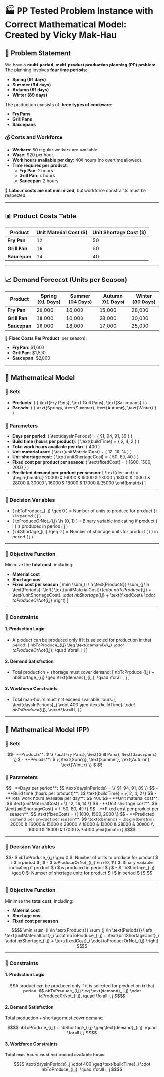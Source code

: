 # 🏭 PP Tested Problem Instance with Correct Mathematical Model: Created by Vicky Mak-Hau

## 📌 Problem Statement

We have a **multi-period, multi-product production planning (PP) problem**. The planning involves **four time periods**:
- **Spring (91 days)**
- **Summer (94 days)**
- **Autumn (91 days)**
- **Winter (89 days)**

The production consists of **three types of cookware**:
- **Fry Pans**
- **Grill Pans**
- **Saucepans**

### **💰 Costs and Workforce**
- **Workers**: 50 regular workers are available.
- **Wage**: $20 per hour.
- **Work hours available per day**: 400 hours (no overtime allowed).
- **Time required per product**:
  - **Fry Pan**: 2 hours
  - **Grill Pan**: 4 hours
  - **Saucepan**: 2 hours

📌 **Labour costs are not minimized**, but workforce constraints must be respected.

---

## 📊 Product Costs Table

| **Product**  | **Unit Material Cost (\$)** | **Unit Shortage Cost (\$)** |
|-------------|----------------------|----------------------|
| **Fry Pan** | 12                   | 50                   |
| **Grill Pan** | 16                   | 60                   |
| **Saucepan** | 14                   | 40                   |

---

## 📈 Demand Forecast (Units per Season)

| **Product**  | **Spring (91 Days)** | **Summer (94 Days)** | **Autumn (91 Days)** | **Winter (89 Days)** |
|-------------|----------------|----------------|----------------|----------------|
| **Fry Pan**  | 20,000         | 16,000         | 15,000         | 28,000         |
| **Grill Pan** | 18,000         | 10,000         | 28,000         | 30,000         |
| **Saucepan**  | 16,000         | 18,000         | 17,000         | 25,000         |

📌 **Fixed Costs Per Product** (per season):
- **Fry Pan**: $1,600
- **Grill Pan**: $1,500
- **Saucepan**: $2,000

---

## 📌 **Mathematical Model**
### **🔹 Sets**
- **Products**: \( \{ \text{Fry Pans}, \text{Grill Pans}, \text{Saucepans} \} \)
- **Periods**: \( \{ \text{Spring}, \text{Summer}, \text{Autumn}, \text{Winter} \} \)

### **🔹 Parameters**
- **Days per period**: \( \text{daysInPeriods} = \{ 91, 94, 91, 89 \} \)
- **Build time (hours per product)**: \( \text{buildTime} = \{ 2, 4, 2 \} \)
- **Total work hours available per day**: \( 400 \)
- **Unit material cost**: \( \text{unitMaterialCost} = \{ 12, 16, 14 \} \)
- **Unit shortage cost**: \( \text{unitShortageCost} = \{ 50, 60, 40 \} \)
- **Fixed cost per product per season**: \( \text{fixedCost} = \{ 1600, 1500, 2000 \} \)
- **Predicted demand per product per season**:
  \[
  \text{demand} =
  \begin{bmatrix}
  20000 & 16000 & 15000 & 28000 \\
  18000 & 10000 & 28000 & 30000 \\
  16000 & 18000 & 17000 & 25000
  \end{bmatrix}
  \]

---

### **🔹 Decision Variables**
- \( nbToProduce_{i,j} \geq 0 \) = Number of units to produce for product \( i \) in period \( j \)
- \( toProduceOrNot_{i,j} \in \{0, 1\} \) = Binary variable indicating if product \( i \) is produced in period \( j \)
- \( nbShortage_{i,j} \geq 0 \) = Number of shortage units for product \( i \) in period \( j \)

---

### **🎯 Objective Function**
Minimize the **total cost**, including:
- **Material cost**
- **Shortage cost**
- **Fixed cost per season**
\[
\min \sum_{i \in \text{Products}} \sum_{j \in \text{Periods}} 
\left( \text{unitMaterialCost}_i \cdot nbToProduce_{i,j} +
       \text{unitShortageCost}_i \cdot nbShortage_{i,j} +
       \text{fixedCost}_i \cdot toProduceOrNot_{i,j} \right)
\]

---

### **🔹 Constraints**
#### **1. Production Logic**
- A product can be produced only if it is selected for production in that period:
\[
nbToProduce_{i,j} \leq \text{demand}_{i,j} \cdot toProduceOrNot_{i,j}, \quad \forall i, j
\]

#### **2. Demand Satisfaction**
- Total production + shortage must cover demand:
\[
nbToProduce_{i,j} + nbShortage_{i,j} \geq \text{demand}_{i,j}, \quad \forall i, j
\]

#### **3. Workforce Constraints**
- Total man-hours must not exceed available hours:
\[
\text{daysInPeriods}_j \cdot 400 \geq \text{buildTime}_i \cdot nbToProduce_{i,j}, \quad \forall i, j
\]

---

## 📌 **Mathematical Model (PP)**  

### **🔹 Sets**  
```math
- **Products**: $ \{ \text{Fry Pans}, \text{Grill Pans}, \text{Saucepans} \} $  
- **Periods**: $ \{ \text{Spring}, \text{Summer}, \text{Autumn}, \text{Winter} \} $  
```
### **🔹 Parameters**  
```math
- **Days per period**:  
  $$ \text{daysInPeriods} = \{ 91, 94, 91, 89 \} $$  
- **Build time (hours per product)**:  
  $$ \text{buildTime} = \{ 2, 4, 2 \} $$  
- **Total work hours available per day**:  
  $$ 400 $$  
- **Unit material cost**:  
  $$ \text{unitMaterialCost} = \{ 12, 16, 14 \} $$  
- **Unit shortage cost**:  
  $$ \text{unitShortageCost} = \{ 50, 60, 40 \} $$  
- **Fixed cost per product per season**:  
  $$ \text{fixedCost} = \{ 1600, 1500, 2000 \} $$  
- **Predicted demand per product per season**:  
  $$
  \text{demand} =
  \begin{bmatrix}
  20000 & 16000 & 15000 & 28000 \\
  18000 & 10000 & 28000 & 30000 \\
  16000 & 18000 & 17000 & 25000
  \end{bmatrix}
  $$
```
---

### **🔹 Decision Variables**  
```math
- $ nbToProduce_{i,j} \geq 0 $: Number of units to produce for product $ i $ in period $ j $  
- $ toProduceOrNot_{i,j} \in \{0, 1\} $: Binary variable indicating if product $ i $ is produced in period $ j $  
- $ nbShortage_{i,j} \geq 0 $: Number of shortage units for product $ i $ in period $ j $  
```
---

### **🎯 Objective Function**  
Minimize the **total cost**, including:  
- **Material cost**  
- **Shortage cost**  
- **Fixed cost per season**  
```math
$$
\min \sum_{i \in \text{Products}} \sum_{j \in \text{Periods}} 
\left( \text{unitMaterialCost}_i \cdot nbToProduce_{i,j} +
       \text{unitShortageCost}_i \cdot nbShortage_{i,j} +
       \text{fixedCost}_i \cdot toProduceOrNot_{i,j} \right)
$$
```

---

### **🔹 Constraints**  
#### **1. Production Logic**  
```math
A product can be produced only if it is selected for production in that period:  
$$
nbToProduce_{i,j} \leq \text{demand}_{i,j} \cdot toProduceOrNot_{i,j}, \quad \forall i, j
$$
```

#### **2. Demand Satisfaction**  
Total production + shortage must cover demand:  
```math
$$
nbToProduce_{i,j} + nbShortage_{i,j} \geq \text{demand}_{i,j}, \quad \forall i, j
$$
```

#### **3. Workforce Constraints**  
Total man-hours must not exceed available hours:  
```math
$$
\text{daysInPeriods}_j \cdot 400 \geq \text{buildTime}_i \cdot nbToProduce_{i,j}, \quad \forall i, j
$$
```
